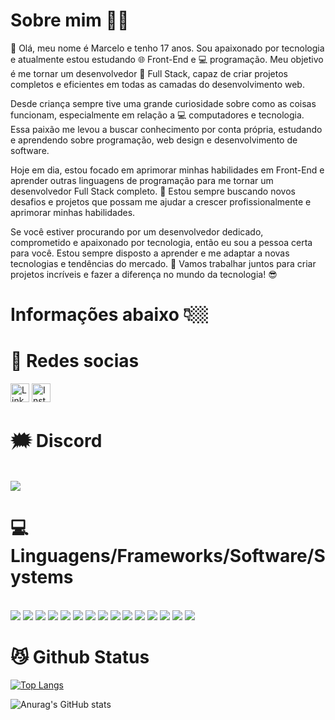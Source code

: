 <h1> Sobre mim 👦🏽 </h1>

<p> 👋 Olá, meu nome é Marcelo e tenho 17 anos. Sou apaixonado por tecnologia e atualmente estou estudando 🌐 Front-End e 💻 programação. Meu objetivo é me tornar um desenvolvedor 🌟 Full Stack, capaz de criar projetos completos e eficientes em todas as camadas do desenvolvimento web.

Desde criança sempre tive uma grande curiosidade sobre como as coisas funcionam, especialmente em relação a 💻 computadores e tecnologia. Essa paixão me levou a buscar conhecimento por conta própria, estudando e aprendendo sobre programação, web design e desenvolvimento de software.

Hoje em dia, estou focado em aprimorar minhas habilidades em Front-End e aprender outras linguagens de programação para me tornar um desenvolvedor Full Stack completo. 🎯 Estou sempre buscando novos desafios e projetos que possam me ajudar a crescer profissionalmente e aprimorar minhas habilidades.

Se você estiver procurando por um desenvolvedor dedicado, comprometido e apaixonado por tecnologia, então eu sou a pessoa certa para você. Estou sempre disposto a aprender e me adaptar a novas tecnologias e tendências do mercado. 🚀 Vamos trabalhar juntos para criar projetos incríveis e fazer a diferença no mundo da tecnologia! 😎</p>

<h1> Informações abaixo 👇🏼 </h1>

<h1> 📱  Redes socias </h1>
<div>
   <a href="https://www.linkedin.com/in/marcelo-henrique-181b80256/" target="_blank"><img height='30' src='https://img.shields.io/badge/LinkedIn-323330?style=for-the-badge&logo=linkedin&logoColor=white' alt='Linkedin'></a>
   <a href="https://www.instagram.com/marcelokkk_019" target="_blank"><img height='30' src='https://img.shields.io/badge/instagram-323330?style=for-the-badge&logo=instagram&logoColor=white' alt='Instagram'></a>
</div>

<h1> 🗯  Discord </h1>
<br>
<div align="left">
<a href="https://discord.com/users/670558767963701248"><img src="https://img.shields.io/badge/Discord-323330?style=for-the-badge&logo=discord&logoColor=white"></a>
</div>

<h1> 💻 Linguagens/Frameworks/Software/Systems </h1>
<div style="display: inline_block"><br>
 <img src = "https://img.shields.io/badge/JavaScript-323330?style=for-the-badge&logo=javascript&logoColor=white">
 <img src = "https://img.shields.io/badge/Embedded JavaScript Templating-323330?style=for-the-badge&logo=embeddedjavaScripttemplating&logoColor=white">
 <img src = "https://img.shields.io/badge/React-323330?style=for-the-badge&logo=React&logoColor=white">
 <img src = "https://img.shields.io/badge/C%23-323330?style=for-the-badge&logo=c-sharp&logoColor=white">
 <img src = "https://img.shields.io/badge/CSS3-323330?style=for-the-badge&logo=css3&logoColor=white">
 <img src = "https://img.shields.io/badge/HTML5-323330?style=for-the-badge&logo=html5&logoColor=white">
 <img src = "https://img.shields.io/badge/lua-323330?style=for-the-badge&logo=lua&logoColor=white">
 <img src = "https://img.shields.io/badge/node.js-323330?style=for-the-badge&logo=node.js&logoColor=white">
 <img src = "https://img.shields.io/badge/bootstrap-323330?style=for-the-badge&logo=bootstrap&logoColor=white">
 <img src = "https://img.shields.io/badge/electron.js-323330?style=for-the-badge&logo=electron&logoColor=white">
 <img src = "https://img.shields.io/badge/git-323330?style=for-the-badge&logo=git&logoColor=white">
 <img src = "https://img.shields.io/badge/visual 2019-323330?style=for-the-badge&logo=visualstudio&logoColor=white">
 <img src = "https://img.shields.io/badge/vscode-323330?style=for-the-badge&logo=visualstudiocode&logoColor=white">
 <img src = "https://img.shields.io/badge/windows-323330?style=for-the-badge&logo=windows&logoColor=white">
 <img src = "https://img.shields.io/badge/photoshop-323330?style=for-the-badge&logo=adobephotoshop&logoColor=white">
</div>

<h1> 😼 Github Status </h1>

[![Top Langs](https://github-readme-stats.vercel.app/api/top-langs/?username=marfpss&show_icons=true&theme=transparent)](https://github.com/anuraghazra/github-readme-stats)

![Anurag's GitHub stats](https://github-readme-stats.vercel.app/api?username=marfpss&show_icons=true&theme=transparent)


